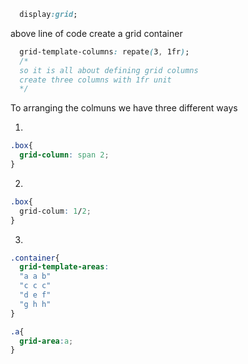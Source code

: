```css
  display:grid;
```
above line of code create a grid container

```css
  grid-template-columns: repate(3, 1fr);
  /* 
  so it is all about defining grid columns
  create three columns with 1fr unit 
  */
```

To arranging the colmuns we have three different ways

1. 
```css
.box{
  grid-column: span 2;
}

```
2. 
```css
.box{
  grid-colum: 1/2;
}
```
3.
```css
.container{
  grid-template-areas:
  "a a b"
  "c c c"
  "d e f"
  "g h h"
}

.a{
  grid-area:a;
}
```